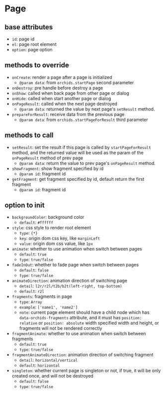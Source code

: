 # Page

## base attributes

* `id`: page id
* `el`: page root element
* `option`: page option

## methods to override

* `onCreate`: render a page after a page is initialized
    - `@param data`: from `orchids.startPage` second parameter
* `onDestroy`: pre handle before destroy a page
* `onShow`: called when back page from other page or dialog
* `onHide`: called when start another page or dialog
* `onPageResult`: called when the next page destroyed
    - `@param data`: returned the value by next page's `setResult` method.
* `prepareForResult`: receive data from the previous page
    - `@param data`: from `orchids.startPageForResult` third parameter
    
## methods to call

* `setResult`: set the result if this page is called by `startPageForResult` method, and the returned value will be used as the param of the `onPageResult` method of prev page
    - `@param data`: return the value to prev page's `onPageResult` method.
* `showFragment`: show fragment specified by id
    - `@param id`: fragment id
* `getFragment`: get fragment specified by id, default return the first fragment
    - `@param id`: fragment id

## option to init

* `backgroundColor`: background color
    - `default`: `#ffffff`
* `style`: css style to render root element
    - `type`: `{*}`
    - `key`: origin dom css key, like `marginLeft`
    - `value`: origin dom css value, like `1px`
* `animate`: whether to use animation when switch between pages
    - `default`: `true`
    - `type`: `true/false`
* `fadeInOut`: whether to fade page when switch between pages
    - `default`: `false`
    - `type`: `true/false`
* `animateDirection`: animation direction of switching page
    - `detail`: `l2r/r2l/t2b/b2t(left-right, top-bottom)`
    - `default`: `r2l`
* `fragments`: fragments in page
    - `type`: `Array`
    - `example`: `['name1', 'name2']`
    - `note`: current page element should have a child node which has `data-orchids-fragments` attribute, and it must has `position: relative` or `position: absolute` width specified width and height, or fragments will not be rendered correctly
* `fragmentAnimate`: whether to use animation when switch between fragments
    - `default`: `true`
    - `type`: `true/false`
* `fragmentAnimateDirection`: animation direction of switching fragment
    - `detail`: `horizontal/vertical`
    - `default`: `horizontal`
* `singleton`: whether current page is singleton or not, if true, it will be only created once, and will not be destroyed
    - `default`: `false`
    - `type`: `true/false`